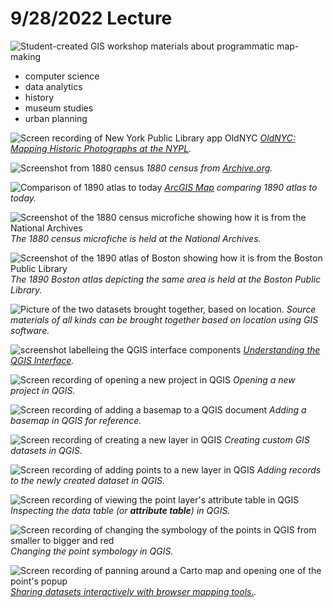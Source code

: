 # 9/28/2022 Lecture

![Student-created GIS workshop materials about programmatic map-making](/media/1.png)

- computer science
- data analytics
- history
- museum studies
- urban planning


![Screen recording of New York Public Library app OldNYC](media/oldnyc.gif)
*[OldNYC: Mapping Historic Photographs at the NYPL](https://www.oldnyc.org/).* 

![Screenshot from 1880 census](media/1880-census.png)
*1880 census from [Archive.org](https://archive.org/details/10thcensus0561unit/page/n45/mode/2up?view=theater).* 

![Comparison of 1890 atlas to today](media/swipe.png)
*[ArcGIS Map](https://harvard-cga.maps.arcgis.com/apps/webappviewer/index.html?id=4f084606c3f64df8a32ce2ad938a43f6) comparing 1890 atlas to today.* 

![Screenshot of the 1880 census microfiche showing how it is from the National Archives](media/2.png)
*The 1880 census microfiche is held at the National Archives.* 

![Screenshot of the 1890 atlas of Boston showing how it is from the Boston Public Library](media/3.png)
*The 1890 Boston atlas depicting the same area is held at the Boston Public Library.* 

![Picture of the two datasets brought together, based on location.](media/4.png)
*Source materials of all kinds can be brought together based on location using GIS software.* 

![screenshot labelleing the QGIS interface components](media/qgis-labeled.gif)
*[Understanding the QGIS Interface](https://cartinal.leventhalmap.org/guides/get-started-qgis/interface.html#menu-bar).* 


![Screen recording of opening a new project in QGIS](media/new-projects.gif)
*Opening a new project in QGIS.* 


![Screen recording of adding a basemap to a QGIS document](media/basemap.gif)
*Adding a basemap in QGIS for reference.* 

![Screen recording of creating a new layer in QGIS](media/create-layer.gif)
*Creating custom GIS datasets in QGIS.* 

![Screen recording of adding points to a new layer in QGIS](media/add-points.gif)
*Adding records to the newly created dataset in QGIS.* 

![Screen recording of viewing the point layer's attribute table in QGIS](media/attribute-table.gif)
*Inspecting the data table (or **attribute table**) in QGIS.* 

![Screen recording of changing the symbology of the points in QGIS from smaller to bigger and red](media/change-symbols.gif)
*Changing the point symbology in QGIS.* 

![Screen recording of panning around a Carto map and opening one of the point's popup](media/upload-carto.gif)
*[Sharing datasets interactively with browser mapping tools.](https://harvard.carto.com/u/bellegis/builder/902823ad-f46c-40f7-9a0a-19755efe1d38).* 
